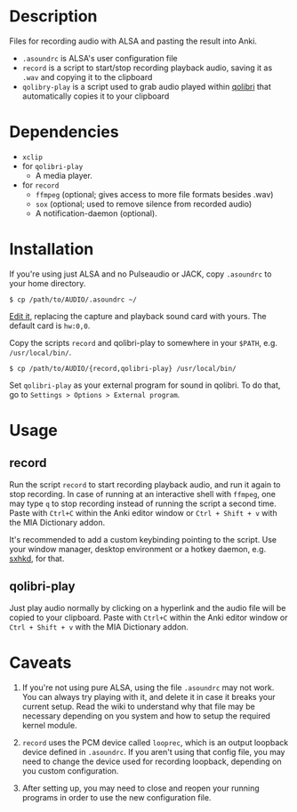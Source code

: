 # Description

Files for recording audio with ALSA and pasting the result into Anki.

- `.asoundrc` is ALSA's user configuration file
- `record` is a script to start/stop recording playback audio, saving it as `.wav` and copying it to the clipboard
- `qolibry-play` is a script used to grab audio played within [qolibri](https://github.com/ludios/qolibri) that automatically copies it to your clipboard

# Dependencies

- `xclip`
- for `qolibri-play`
  - A media player.
- for `record`
  - `ffmpeg` (optional; gives access to more file formats besides .wav)
  - `sox` (optional; used to remove silence from recorded audio)
  - A notification-daemon (optional). 

# Installation

If you're using just ALSA and no Pulseaudio or JACK, copy `.asoundrc` to your home directory.
```
$ cp /path/to/AUDIO/.asoundrc ~/
```

[Edit it](https://github.com/edulim/Linux-MIA/wiki/Audio-system-setup#setting-up-alsa), replacing the capture and playback sound card with yours. The default card is `hw:0,0`.

Copy the scripts `record` and qolibri-play to somewhere in your `$PATH`, e.g. `/usr/local/bin/`.
```
$ cp /path/to/AUDIO/{record,qolibri-play} /usr/local/bin/

```

Set `qolibri-play` as your external program for sound in qolibri. To do that, go to `Settings > Options > External program`.

# Usage

## record

Run the script `record` to start recording playback audio, and run it again to stop recording. In case of running at an interactive shell with `ffmpeg`, one may type `q` to stop recording instead of running the script a second time. Paste with `Ctrl+C` within the Anki editor window or `Ctrl + Shift + v` with the MIA Dictionary addon.

It's recommended to add a custom keybinding pointing to the script. Use your window manager, desktop environment or a hotkey daemon, e.g. [sxhkd](https://github.com/baskerville/sxhkd), for that.

## qolibri-play

Just play audio normally by clicking on a hyperlink and the audio file will be copied to your clipboard. Paste with `Ctrl+C` within the Anki editor window or `Ctrl + Shift + v` with the MIA Dictionary addon.

# Caveats

1. If you're not using pure ALSA, using the file `.asoundrc` may not work. You can always try playing with it, and delete it in case it breaks your current setup. Read the wiki to understand why that file may be necessary depending on you system and how to setup the required kernel module.

2. `record` uses the PCM device called `looprec`, which is an output loopback device defined in `.asoundrc`. If you aren't using that config file, you may need to change the device used for recording loopback, depending on you custom configuration.

3. After setting up, you may need to close and reopen your running programs in order to use the new configuration file.
